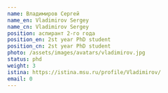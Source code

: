```yaml
---
name: Владимиров Сергей
name_en: Vladimirov Sergey
name_cn: Vladimirov Sergey
position: аспирант 2-го года
position_en: 2st year PhD student
position_cn: 2st year PhD student
photo: /assets/images/avatars/vladimirov.jpg
status: phd
weight: 3
istina: https://istina.msu.ru/profile/Vladimirov/
email: 0
---
```

